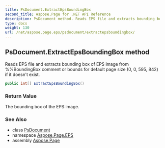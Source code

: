 ```yaml
---
title: PsDocument.ExtractEpsBoundingBox
second_title: Aspose.Page for .NET API Reference
description: PsDocument method. Reads EPS file and extracts bounding box of EPS image from BoundingBox comment or bounds for default page size 0 0 595 842 if it doesnt exist
type: docs
weight: 130
url: /net/aspose.page.eps/psdocument/extractepsboundingbox/
---
```

## PsDocument.ExtractEpsBoundingBox method

Reads EPS file and extracts bounding box of EPS image from %%BoundingBox comment or bounds for default page size (0, 0, 595, 842) if it doesn't exist.

```csharp
public int[] ExtractEpsBoundingBox()
```

### Return Value

The bounding box of the EPS image.

### See Also

* class [PsDocument](../)
* namespace [Aspose.Page.EPS](../../psdocument/)
* assembly [Aspose.Page](../../../)


